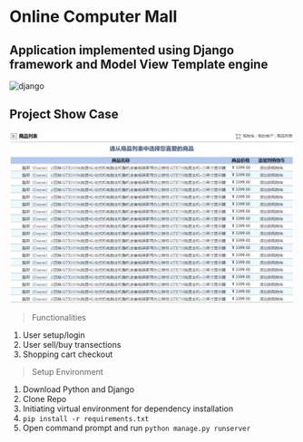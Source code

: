 # Online Computer Mall

## Application implemented using Django framework and Model View Template engine
![django](https://assets.website-files.com/5b6901669b93d7837e36dc4c/615e1104ffbf5ae592265cc7_python-django.png)

## Project Show Case
![showcase](/computer-mall.png)

> Functionalities
1. User setup/login
2. User sell/buy transections
3. Shopping cart checkout

> Setup Environment
1. Download Python and Django
2. Clone Repo
3. Initiating virtual environment for dependency installation
4. `pip install -r requirements.txt`
5. Open command prompt and run `python manage.py runserver`

